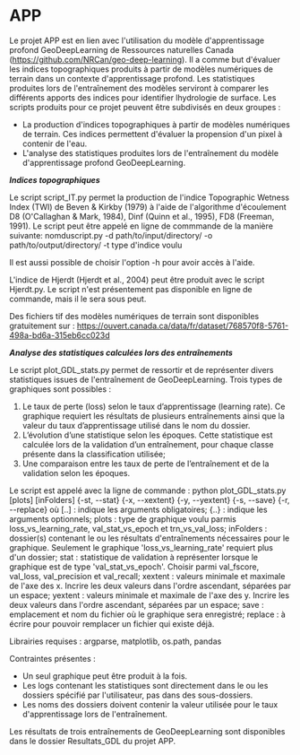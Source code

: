 # APP

Le projet APP est en lien avec l'utilisation du modèle d'apprentissage profond GeoDeepLearning de Ressources naturelles Canada (https://github.com/NRCan/geo-deep-learning). 
Il a comme but d'évaluer les indices topographiques produits à partir de modèles numériques de terrain dans un contexte d'apprentissage profond. 
Les statistiques produites lors de l'entraînement des modèles serviront à comparer les différents apports des indices pour identifier lhydrologie de surface. 
Les scripts produits pour ce projet peuvent être subdivisés en deux groupes :
- La production d'indices topographiques à partir de modèles numériques de terrain. Ces indices permettent d'évaluer la propension d'un pixel à contenir de l'eau.
- L'analyse des statistiques produites lors de l'entraînement du modèle d'apprentissage profond GeoDeepLearning. 


***Indices topographiques***

Le script script_IT.py permet la production de l'indice Topographic Wetness Index (TWI) de Beven & Kirkby (1979) à l'aide de l'algorithme d'écoulement D8 (O'Callaghan & Mark, 1984), Dinf (Quinn et al., 1995), FD8 (Freeman, 1991). Le script peut être appelé en ligne de commmande de la manière suivante: 
nomduscript.py -d path/to/input/directory/ -o path/to/output/directory/ -t type d'indice voulu

Il est aussi possible de choisir l'option -h pour avoir accès à l'aide.

L'indice de Hjerdt (Hjerdt et al., 2004) peut être produit avec le script Hjerdt.py. Le script n'est présentement pas disponible en ligne de commande, mais il le sera sous peut. 

Des fichiers tif des modèles numériques de terrain sont disponibles gratuitement sur : https://ouvert.canada.ca/data/fr/dataset/768570f8-5761-498a-bd6a-315eb6cc023d


***Analyse des statistiques calculées lors des entraînements***

Le script plot_GDL_stats.py permet de ressortir et de représenter divers statistiques issues de l'entraînement de GeoDeepLearning.
Trois types de graphiques sont possibles : 
1. Le taux de perte (loss) selon le taux d’apprentissage (learning rate). Ce graphique requiert les résultats de plusieurs entraînements ainsi que la valeur du taux d’apprentissage utilisé dans le nom du dossier. 
2. L’évolution d’une statistique selon les époques. Cette statistique est calculée lors de la validation d’un entraînement, pour chaque classe présente dans la classification utilisée; 
3. Une comparaison entre les taux de perte de l’entraînement et de la validation selon les époques. 

Le script est appelé avec la ligne de commande :
python plot_GDL_stats.py [plots] [inFolders] {-st, --stat} {-x, --xextent} {-y, --yextent} {-s, --save} {-r, --replace}
où
[..] : indique les arguments obligatoires;
{..} : indique les arguments optionnels;
plots : type de graphique voulu parmis loss_vs_learning_rate, val_stat_vs_epoch et trn_vs_val_loss;
inFolders : dossier(s) contenant le ou les résultats d'entraînements nécessaires pour le graphique. Seulement le graphique 'loss_vs_learning_rate' requiert plus d'un dossier;
stat : statistique de validation à représenter lorsque le graphique est de type 'val_stat_vs_epoch'. Choisir parmi val_fscore, val_loss, val_precision et val_recall;
xextent : valeurs minimale et maximale de l'axe des x. Incrire les deux valeurs dans l'ordre ascendant, séparées par un espace;
yextent : valeurs minimale et maximale de l'axe des y. Incrire les deux valeurs dans l'ordre ascendant, séparées par un espace;
save : emplacement et nom du fichier où le graphique sera enregistré;
replace : à écrire pour pouvoir remplacer un fichier qui existe déjà.

Librairies requises : argparse, matplotlib, os.path, pandas

Contraintes présentes :
- Un seul graphique peut être produit à la fois.
- Les logs contenant les statistiques sont directement dans le ou les dossiers spécifié par l'utilisateur, pas dans des sous-dossiers.
- Les noms des dossiers doivent contenir la valeur utilisée pour le taux d'apprentissage lors de l'entraînement.

Les résultats de trois entraînements de GeoDeepLearning sont disponibles dans le dossier Resultats_GDL du projet APP.
